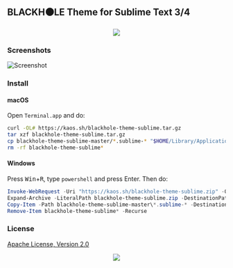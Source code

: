 ## BLACKH⚫LE Theme for Sublime Text 3/4

<p align="center"><a href="#readme"><img src="https://gh.kaos.st/blackhole.jpg"/></a></p>

### Screenshots

![Screenshot](https://gh.kaos.st/blackhole-sublime.png)

### Install

#### macOS

Open `Terminal.app` and do:

```bash
curl -OL# https://kaos.sh/blackhole-theme-sublime.tar.gz
tar xzf blackhole-theme-sublime.tar.gz
cp blackhole-theme-sublime-master/*.sublime-* "$HOME/Library/Application Support/Sublime Text/Packages/User/"
rm -rf blackhole-theme-sublime*
```

#### Windows

Press <kbd>Win</kbd>+<kbd>R</kbd>, type `powershell` and press Enter. Then do:

```powershell
Invoke-WebRequest -Uri "https://kaos.sh/blackhole-theme-sublime.zip" -OutFile blackhole-theme-sublime.zip
Expand-Archive -LiteralPath blackhole-theme-sublime.zip -DestinationPath .
Copy-Item -Path blackhole-theme-sublime-master\*.sublime-* -Destination "$HOME\AppData\Roaming\Sublime Text\Packages\User\"
Remove-Item blackhole-theme-sublime* -Recurse
```

### License

[Apache License, Version 2.0](https://www.apache.org/licenses/LICENSE-2.0)

<p align="center"><a href="https://essentialkaos.com"><img src="https://gh.kaos.st/ekgh.svg"/></a></p>
